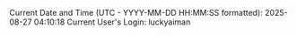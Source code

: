 Current Date and Time (UTC - YYYY-MM-DD HH:MM:SS formatted): 2025-08-27 04:10:18
Current User's Login: luckyaiman

